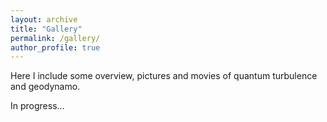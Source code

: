 ```yaml
---
layout: archive
title: "Gallery"
permalink: /gallery/
author_profile: true
---
```


Here I include some overview, pictures and movies of quantum turbulence and geodynamo.

In progress...

